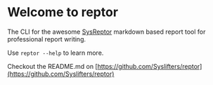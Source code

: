 # Welcome to reptor

The CLI for the awesome [SysReptor](https://github.com/Syslifters/reptor) markdown based report tool for professional
report writing.

Use `reptor --help` to learn more.

Checkout the README.md on [https://github.com/Syslifters/reptor](https://github.com/Syslifters/reptor)